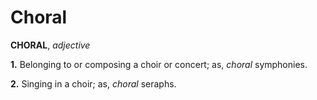 # Choral

**CHORAL**, _adjective_

**1.** Belonging to or composing a choir or concert; as, _choral_ symphonies.

**2.** Singing in a choir; as, _choral_ seraphs.
